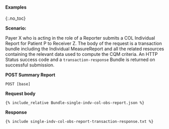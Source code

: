 #### Examples
{:.no_toc}

**Scenario:**

Payer X who is acting in the role of a Reporter submits a COL Individual Report for Patient P to Receiver Z.  The body of the request is a transaction bundle including the Individual MeasureReport and all the related resources containing the relevant data used to compute the CQM criteria.   An HTTP Status success code and a `transaction-response` Bundle is returned on successful submission.

**POST Summary Report**

`POST [base]`

**Request body**

~~~
{% include_relative Bundle-single-indv-col-obs-report.json %}
~~~

**Response**

~~~
{% include single-indv-col-obs-report-transaction-response.txt %}
~~~
